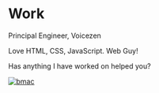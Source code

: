 # Work
Principal Engineer, Voicezen

Love HTML, CSS, JavaScript. Web Guy!

Has anything I have worked on helped you? 

[![bmac](https://user-images.githubusercontent.com/313363/125037279-8e875880-e0b1-11eb-8d46-280e753f971a.jpeg)](https://www.buymeacoffee.com/praveenpuglia)
